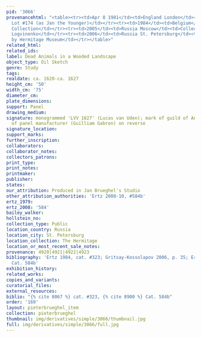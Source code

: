 ```yaml
---
pid: '3066'
provenancehtml: "<table><tr><td>Apr 8 1981</td><td>England London</td><td>Sale Sotheby's
  Lot #174 (as Jan the Younger)</td></tr><tr><td>1984</td><td>Belgium</td><td>Private
  Collection</td></tr><tr><td>2005</td><td>Russia Moscow</td><td>Collection of V.A.
  Logvinenko</td></tr><tr><td>2006</td><td>Russia St. Petersburg</td><td>Acquired
  by Hermitage Museum</td></tr></table>"
related_html:
related_ids:
label: Dead Animals in a Wooded Landscape
object_type: Oil Sketch
genre: Study
tags:
realdate: ca. 1620-ca. 1627
height_cm: '50'
width_cm: '75'
diameter_cm:
plate_dimensions:
support: Panel
drawing_medium:
signature: monogrammed 'LVV 1627' (Lucas van Uden); mark of guild of Antwerp and brand
  of panel manufacturer (Guilliam Gabron) on reverse
signature_location:
support_marks:
further_inscription:
collaborators:
collaborator_notes:
collectors_patrons:
print_type:
print_notes:
printmaker:
publisher:
states:
our_attribution: Produced in Jan Brueghel's Studio
other_attribution_authorities: 'Ertz 2008-10, #584b'
ertz_1979:
ertz_2008: '584'
bailey_walker:
hollstein_no:
collection_type: Public
location_country: Russia
location_city: St. Petersburg
location_collection: The Hermitage
location_or_most_recent_sale_notes:
provenance: 4920|4921|4922|4923
bibliography: 'Ertz 1984, cat. #323; Gritsay-Kossolapov 2006, p. 35; Ertz 2008-10,
  Cat. 584b'
exhibition_history:
related_works:
copies_and_variants:
curatorial_files:
external_resources:
biblio: "{% cite 8067 %} cat. #323, {% cite 8900 %} Cat. 584b"
order: '169'
layout: pieterbrueghel_item
collection: pieterbrueghel
thumbnail: img/derivatives/simple/3066/thumbnail.jpg
full: img/derivatives/simple/3066/full.jpg
---
```

